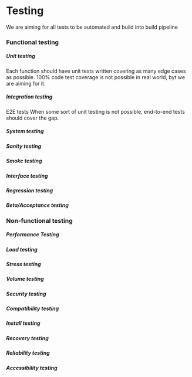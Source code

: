 # Testing
We are aiming for all tests to be automated and build into build pipeline


### Functional testing

##### Unit testing
Each function should have unit tests written covering as many edge cases as possible.
100% code test coverage is not possible in real world, byt we are aiming for it.

##### Integration testing
E2E tests
When some sort of unit testing is not possible, end-to-end tests should cover the gap.

##### System testing

##### Sanity testing

##### Smoke testing

##### Interface testing

##### Regression testing

##### Beta/Acceptance testing


### Non-functional testing

##### Performance Testing

##### Load testing

##### Stress testing

##### Volume testing

##### Security testing

##### Compatibility testing

##### Install testing

##### Recovery testing

##### Reliability testing

##### Accessibility testing

